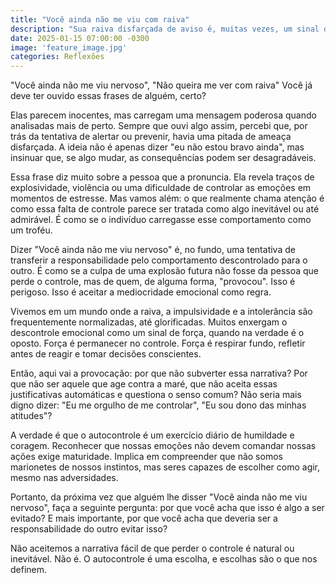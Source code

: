 ```yaml
---
title: "Você ainda não me viu com raiva"
description: "Sua raiva disfarçada de aviso é, muitas vezes, um sinal do seu descontrole."
date: 2025-01-15 07:00:00 -0300
image: 'feature_image.jpg'
categories: Reflexões
---
```


"Você ainda não me viu nervoso", "Não queira me ver com raiva" Você já deve ter ouvido essas frases de alguém, certo?

Elas parecem inocentes, mas carregam uma mensagem poderosa quando analisadas mais de perto. Sempre que ouvi algo assim, percebi que, por trás da tentativa de alertar ou prevenir, havia uma pitada de ameaça disfarçada. A ideia não é apenas dizer "eu não estou bravo ainda", mas insinuar que, se algo mudar, as consequências podem ser desagradáveis.

Essa frase diz muito sobre a pessoa que a pronuncia. Ela revela traços de explosividade, violência ou uma dificuldade de controlar as emoções em momentos de estresse. Mas vamos além: o que realmente chama atenção é como essa falta de controle parece ser tratada como algo inevitável ou até admirável. É como se o indivíduo carregasse esse comportamento como um troféu.

Dizer "Você ainda não me viu nervoso" é, no fundo, uma tentativa de transferir a responsabilidade pelo comportamento descontrolado para o outro. É como se a culpa de uma explosão futura não fosse da pessoa que perde o controle, mas de quem, de alguma forma, "provocou". Isso é perigoso. Isso é aceitar a mediocridade emocional como regra.

Vivemos em um mundo onde a raiva, a impulsividade e a intolerância são frequentemente normalizadas, até glorificadas. Muitos enxergam o descontrole emocional como um sinal de força, quando na verdade é o oposto. Força é permanecer no controle. Força é respirar fundo, refletir antes de reagir e tomar decisões conscientes.

Então, aqui vai a provocação: por que não subverter essa narrativa? Por que não ser aquele que age contra a maré, que não aceita essas justificativas automáticas e questiona o senso comum? Não seria mais digno dizer: "Eu me orgulho de me controlar", "Eu sou dono das minhas atitudes"?

A verdade é que o autocontrole é um exercício diário de humildade e coragem. Reconhecer que nossas emoções não devem comandar nossas ações exige maturidade. Implica em compreender que não somos marionetes de nossos instintos, mas seres capazes de escolher como agir, mesmo nas adversidades.

Portanto, da próxima vez que alguém lhe disser "Você ainda não me viu nervoso", faça a seguinte pergunta: por que você acha que isso é algo a ser evitado? E mais importante, por que você acha que deveria ser a responsabilidade do outro evitar isso?

Não aceitemos a narrativa fácil de que perder o controle é natural ou inevitável. Não é. O autocontrole é uma escolha, e escolhas são o que nos definem.